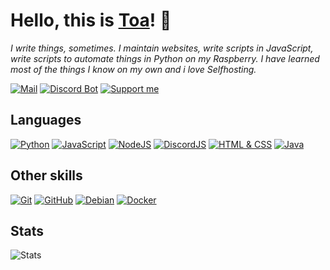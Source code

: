 # Hello, this is [Toa](https://toaaa.de)! 👋

*I write things, sometimes. I maintain websites, write scripts in JavaScript, write scripts to automate things in Python on my Raspberry.*
*I have learned most of the things I know on my own and i love Selfhosting.*


[![Mail](https://img.shields.io/badge/-Send%20a%20mail-6666ff?style=flat-square&logo=gmail&logoColor=white)](mailto:cloud.galaxycrow@gmail.com)
[![Discord Bot](https://img.shields.io/badge/-Discord%20Bot-5865F2?style=flat-square&logo=discord&logoColor=white)](https://bot.toaaa.de)
[![Support me](https://img.shields.io/badge/-Support%20me-f7df1e?style=flat-square&logo=buy-me-a-coffee&logoColor=black)](https://buymeacoffee.com/toaaa)

## Languages

[![Python](https://img.shields.io/badge/-Python-3366ff?style=flat-square&logo=python&logoColor=white)](https://github.com/search?q=user%3AToaaa+language%3APython&type=Repositories&l=Python&l=)
[![JavaScript](https://img.shields.io/badge/-JavaScript-f7df1e?style=flat-square&logo=javascript&logoColor=black)](https://github.com/search?q=user%3AToaaa+language%3AJavaScript&type=Repositories)
[![NodeJS](https://img.shields.io/badge/-NodeJS-339933?style=flat-square&logo=node.js&logoColor=white)](https://nodejs.org)
[![DiscordJS](https://img.shields.io/badge/-DiscordJS-5865F2?style=flat-square&logo=discord&logoColor=white)](https://discord.js.org/#/)
[![HTML & CSS](https://img.shields.io/badge/-HTML%20&%20CSS-e34f26?style=flat-square&logo=html5&logoColor=white)](https://github.com/search?q=user%3AToaaa+language%3AHTML&type=Repositories)
[![Java](https://img.shields.io/badge/-Java-4d4d4d?style=flat-square&logo=java&logoColor=red)](https://github.com/search?q=user%3AToaaa+language%3AJAVA&type=Repositories)

## Other skills

[![Git](https://img.shields.io/badge/-Git%20CLI-ffffff?style=flat-square&logo=git&logoColor=black)](https://git-scm.com/docs/gitcli)
[![GitHub](https://img.shields.io/badge/-GitHub-000000?style=flat-square&logo=github&logoColor=white)](https://github.com)
[![Debian](https://img.shields.io/badge/-Debian-a81d33?style=flat-square&logo=debian&logoColor=white)](https://www.debian.org)
[![Docker](https://img.shields.io/badge/-Docker-0db7ed?style=flat-square&logo=docker&logoColor=white)](https://www.docker.com)

## Stats

![Stats](https://github-readme-stats.vercel.app/api?username=toaaa&show_icons=true&theme=tokyonight&hide_border=true)
